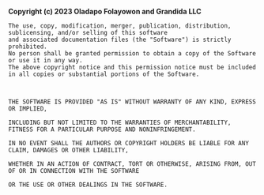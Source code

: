 **Copyright (c) 2023 Oladapo Folayowon and Grandida LLC**

    The use, copy, modification, merger, publication, distribution, sublicensing, and/or selling of this software 
    and associated documentation files (the "Software") is strictly prohibited.
    No person shall be granted permission to obtain a copy of the Software or use it in any way.
    The above copyright notice and this permission notice must be included in all copies or substantial portions of the Software.



    THE SOFTWARE IS PROVIDED "AS IS" WITHOUT WARRANTY OF ANY KIND, EXPRESS OR IMPLIED,

    INCLUDING BUT NOT LIMITED TO THE WARRANTIES OF MERCHANTABILITY, FITNESS FOR A PARTICULAR PURPOSE AND NONINFRINGEMENT. 

    IN NO EVENT SHALL THE AUTHORS OR COPYRIGHT HOLDERS BE LIABLE FOR ANY CLAIM, DAMAGES OR OTHER LIABILITY, 

    WHETHER IN AN ACTION OF CONTRACT, TORT OR OTHERWISE, ARISING FROM, OUT OF OR IN CONNECTION WITH THE SOFTWARE 

    OR THE USE OR OTHER DEALINGS IN THE SOFTWARE.
